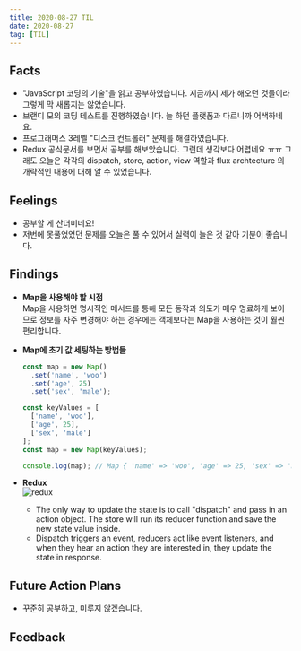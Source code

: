 ```yaml
---
title: 2020-08-27 TIL
date: 2020-08-27
tag: [TIL]
---
```


## Facts

- "JavaScript 코딩의 기술"을 읽고 공부하였습니다. 지금까지 제가 해오던 것들이라 그렇게 막 새롭지는 않았습니다.
- 브랜디 모의 코딩 테스트를 진행하였습니다. 늘 하던 플랫폼과 다르니까 어색하네요.
- 프로그래머스 3레벨 "디스크 컨트롤러" 문제를 해결하였습니다.
- Redux 공식문서를 보면서 공부를 해보았습니다. 그런데 생각보다 어렵네요 ㅠㅠ 그래도 오늘은 각각의 dispatch, store, action, view 역할과
flux archtecture 의 개략적인 내용에 대해 알 수 있었습니다.

## Feelings

- 공부할 게 산더미네요!
- 저번에 못풀었었던 문제를 오늘은 풀 수 있어서 실력이 늘은 것 같아 기분이 좋습니다.

## Findings

- **Map을 사용해야 할 시점**  
  Map을 사용하면 명시적인 메서드를 통해 모든 동작과 의도가 매우 명료하게 보이므로 정보를 자주 변경해야 하는 경우에는 객체보다는 Map을 사용하는 것이 훨씬 편리합니다.
- **Map에 초기 값 세팅하는 방법들**  

    ```javascript
    const map = new Map()
      .set('name', 'woo')
      .set('age', 25)
      .set('sex', 'male');

    const keyValues = [
      ['name', 'woo'],
      ['age', 25],
      ['sex', 'male']
    ];
    const map = new Map(keyValues);

    console.log(map); // Map { 'name' => 'woo', 'age' => 25, 'sex' => 'male' }
    ```

- **Redux**  
  ![redux](https://redux.js.org/img/tutorials/essentials/ReduxDataFlowDiagram.gif)
  - The only way to update the state is to call "dispatch" and pass in an action object. The store will run its reducer function and save the new state value inside.
  - Dispatch triggers an event, reducers act like event listeners, and when they hear an action they are interested in, they update the state in response.

## Future Action Plans

- 꾸준히 공부하고, 미루지 않겠습니다.

## Feedback
